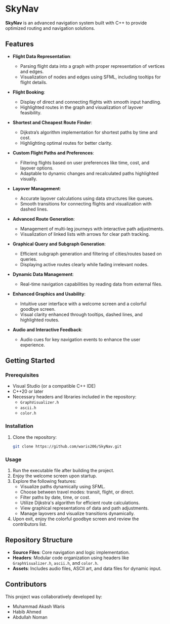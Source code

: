 # SkyNav

**SkyNav** is an advanced navigation system built with C++ to provide optimized routing and navigation solutions.

## Features

- **Flight Data Representation**:
  - Parsing flight data into a graph with proper representation of vertices and edges.
  - Visualization of nodes and edges using SFML, including tooltips for flight details.

- **Flight Booking**:
  - Display of direct and connecting flights with smooth input handling.
  - Highlighted routes in the graph and visualization of layover feasibility.

- **Shortest and Cheapest Route Finder**:
  - Dijkstra’s algorithm implementation for shortest paths by time and cost.
  - Highlighting optimal routes for better clarity.

- **Custom Flight Paths and Preferences**:
  - Filtering flights based on user preferences like time, cost, and layover options.
  - Adaptable to dynamic changes and recalculated paths highlighted visually.

- **Layover Management**:
  - Accurate layover calculations using data structures like queues.
  - Smooth transitions for connecting flights and visualization with dashed lines.

- **Advanced Route Generation**:
  - Management of multi-leg journeys with interactive path adjustments.
  - Visualization of linked lists with arrows for clear path tracking.

- **Graphical Query and Subgraph Generation**:
  - Efficient subgraph generation and filtering of cities/routes based on queries.
  - Displaying active routes clearly while fading irrelevant nodes.

- **Dynamic Data Management**:
  - Real-time navigation capabilities by reading data from external files.

- **Enhanced Graphics and Usability**:
  - Intuitive user interface with a welcome screen and a colorful goodbye screen.
  - Visual clarity enhanced through tooltips, dashed lines, and highlighted routes.

- **Audio and Interactive Feedback**:
  - Audio cues for key navigation events to enhance the user experience.

## Getting Started

### Prerequisites

- Visual Studio (or a compatible C++ IDE)
- C++20 or later
- Necessary headers and libraries included in the repository:
  - `GraphVisualizer.h`
  - `ascii.h`
  - `color.h`

### Installation

1. Clone the repository:
   ```sh
   git clone https://github.com/waris206/SkyNav.git

### Usage

1. Run the executable file after building the project.
2. Enjoy the welcome screen upon startup.
3. Explore the following features:
   - Visualize paths dynamically using SFML.
   - Choose between travel modes: transit, flight, or direct.
   - Filter paths by date, time, or cost.
   - Utilize Dijkstra's algorithm for efficient route calculations.
   - View graphical representations of data and path adjustments.
   - Manage layovers and visualize transitions dynamically.
4. Upon exit, enjoy the colorful goodbye screen and review the contributors list.

## Repository Structure

- **Source Files**: Core navigation and logic implementation.
- **Headers**: Modular code organization using headers like `GraphVisualizer.h`, `ascii.h`, and `color.h`.
- **Assets**: Includes audio files, ASCII art, and data files for dynamic input.

## Contributors

This project was collaboratively developed by:

- Muhammad Akash Waris
- Habib Ahmed
- Abdullah Noman
